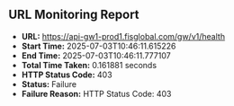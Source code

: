 ## URL Monitoring Report

- **URL:** https://api-gw1-prod1.fisglobal.com/gw/v1/health
- **Start Time:** 2025-07-03T10:46:11.615226
- **End Time:** 2025-07-03T10:46:11.777107
- **Total Time Taken:** 0.161881 seconds
- **HTTP Status Code:** 403
- **Status:** Failure
- **Failure Reason:** HTTP Status Code: 403
